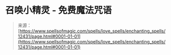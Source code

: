 <!--yml

category: 未分类

date: 2024-06-12 18:50:10

-->

# 召唤小精灵 - 免费魔法咒语

> 来源：[https://www.spellsofmagic.com/spells/love_spells/enchanting_spells/12431/page.html#0001-01-01](https://www.spellsofmagic.com/spells/love_spells/enchanting_spells/12431/page.html#0001-01-01)
